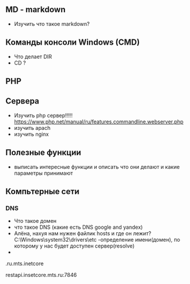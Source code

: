 ## MD - markdown
   - Изучить что такое markdown?


## Команды консоли Windows (CMD)

- Что делает DIR
- CD ?

## PHP
## Сервера
 - Изучить php сервер!!!!!
 https://www.php.net/manual/ru/features.commandline.webserver.php
 - изучить apach
 - изучить nginx

## Полезные функции
 - выписать интересные функции и описать что они делают и
 какие параметры принимают

## Компьтерные сети
### DNS
 - Что такое домен
 - что такое DNS (какие есть DNS google and yandex)
 - Алёна, нахуя нам нужен файлик hosts и где он лежит?
 C:\Windows\system32\drivers\etc
 -определение имени(домен), по которому у нас будет доступен сервер(resolve)
 - 
.ru.mts.inetcore


restapi.insetcore.mts.ru:7846